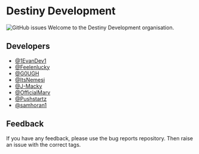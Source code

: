 # Destiny Development
![GitHub issues](https://img.shields.io/github/issues/DestinyDevelopment/bugs)
Welcome to the Destiny Development organisation.





## Developers

- [@1EvanDev1](https://www.github.com/1EvanDev1)
- [@Feelenlucky](https://www.github.com/Feelenlucky)
- [@G0UGH](https://www.github.com/G0UGH)
- [@ItsNemesi](https://www.github.com/ItsNemesi)
- [@J-Macky](https://www.github.com/J-Macky)
- [@OfficialMarv](https://www.github.com/OfficialMarv)
- [@Pushstartz](https://www.github.com/Pushstartz)
- [@samhoran1](https://www.github.com/samhoran1)

  
## Feedback

If you have any feedback, please use the bug reports repository. Then raise an issue with the correct tags.
